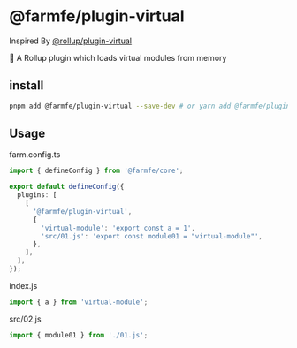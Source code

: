 # @farmfe/plugin-virtual

Inspired By [@rollup/plugin-virtual](https://www.npmjs.com/package/@rollup/plugin-virtual)

🍣 A Rollup plugin which loads virtual modules from memory

## install

```bash
pnpm add @farmfe/plugin-virtual --save-dev # or yarn add @farmfe/plugin-virtual --dev
```

## Usage

farm.config.ts

```typescript
import { defineConfig } from '@farmfe/core';

export default defineConfig({
  plugins: [
    [
      '@farmfe/plugin-virtual',
      {
        'virtual-module': 'export const a = 1',
        'src/01.js': 'export const module01 = "virtual-module"',
      },
    ],
  ],
});
```

index.js

```javascript
import { a } from 'virtual-module';
```

src/02.js

```javascript
import { module01 } from './01.js';
```
